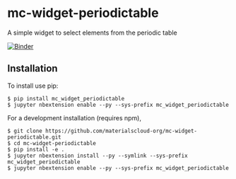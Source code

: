 mc-widget-periodictable
========================

A simple widget to select elements from the periodic table

[![Binder](https://mybinder.org/badge.svg)](https://mybinder.org/v2/gh/materialscloud-org/mc-widget-periodictable/master?urlpath=apps/ptable-widget-demo.ipynb)

Installation
------------

To install use pip:

    $ pip install mc_widget_periodictable
    $ jupyter nbextension enable --py --sys-prefix mc_widget_periodictable


For a development installation (requires npm),

    $ git clone https://github.com/materialscloud-org/mc-widget-periodictable.git
    $ cd mc-widget-periodictable
    $ pip install -e .
    $ jupyter nbextension install --py --symlink --sys-prefix mc_widget_periodictable
    $ jupyter nbextension enable --py --sys-prefix mc_widget_periodictable
